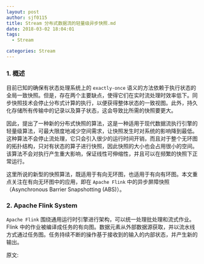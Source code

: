 ```yaml
---
layout: post
author: sjf0115
title: Stream 分布式数据流的轻量级异步快照.md
date: 2018-03-02 18:04:01
tags:
  - Stream

categories: Stream
---
```


### 1. 概述

目前已知的确保有状态处理系统上的 `exactly-once` 语义的方法依赖于执行状态的全局一致快照。但是，存在两个主要缺点，使得它们在实时流处理时效率低下。同步快照技术会停止分布式计算的执行，以便获得整体状态的一致视图。此外，持久化存储所有传输中的记录以及算子状态，这会导致比所需的快照要更大。

因此，提出了一种新的分布式快照的算法，这是一种适用于现代数据流执行引擎的轻量级算法，可最大限度地减少空间需求，让快照发生时对系统的影响降到最低。这种算法不会停止流处理，它只会引入很少的运行时间开销，而且对于整个无环图的拓扑结构，只对有状态的算子进行快照，因此快照的大小也会占用很小的空间。该算法不会对执行产生重大影响，保证线性可伸缩性，并且可以在频繁的快照下正常运行。

这里所说的新型的快照算法，既适用于有向无环图，也适用于有向有环图。本文重点关注在有向无环图中的应用，即在 `Apache Flink` 中的异步屏障快照（Asynchronous Barrier Snapshotting (ABS)）。

### 2. Apache Flink System

`Apache Flink` 围绕通用运行时引擎进行架构，可以统一处理批处理和流式作业。Flink 中的作业被编译成任务的有向图。数据元素从外部数据源获取，并以流水线方式通过任务图。任务持续不断的操作基于接收到的输入的内部状态，并产生新的输出。












































原文:
